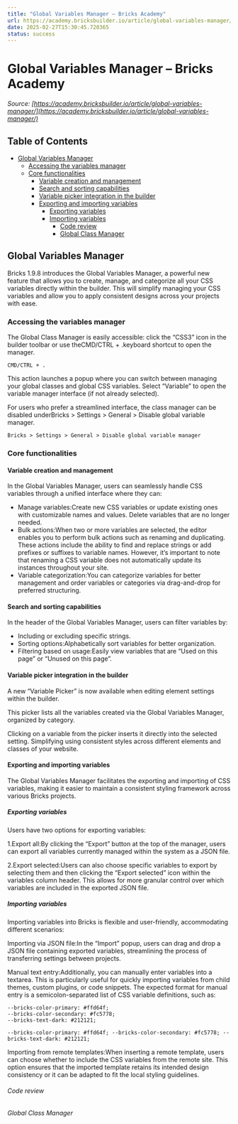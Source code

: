 ```yaml
---
title: "Global Variables Manager – Bricks Academy"
url: https://academy.bricksbuilder.io/article/global-variables-manager/
date: 2025-02-27T15:30:45.720365
status: success
---
```


# Global Variables Manager – Bricks Academy

*Source: [https://academy.bricksbuilder.io/article/global-variables-manager/](https://academy.bricksbuilder.io/article/global-variables-manager/)*

## Table of Contents

- [Global Variables Manager](#global-variables-manager)
  - [Accessing the variables manager](#accessing-the-variables-manager)
  - [Core functionalities](#core-functionalities)
    - [Variable creation and management](#variable-creation-and-management)
    - [Search and sorting capabilities](#search-and-sorting-capabilities)
    - [Variable picker integration in the builder](#variable-picker-integration-in-the-builder)
    - [Exporting and importing variables](#exporting-and-importing-variables)
      - [Exporting variables](#exporting-variables)
      - [Importing variables](#importing-variables)
        - [Code review](#code-review)
        - [Global Class Manager](#global-class-manager)

## Global Variables Manager

Bricks 1.9.8 introduces the Global Variables Manager, a powerful new feature that allows you to create, manage, and categorize all your CSS variables directly within the builder. This will simplify managing your CSS variables and allow you to apply consistent designs across your projects with ease.

### Accessing the variables manager

The Global Class Manager is easily accessible: click the “CSS3” icon in the builder toolbar or use theCMD/CTRL + .keyboard shortcut to open the manager.

`CMD/CTRL + .`

This action launches a popup where you can switch between managing your global classes and global CSS variables. Select “Variable” to open the variable manager interface (if not already selected).

For users who prefer a streamlined interface, the class manager can be disabled underBricks > Settings > General > Disable global variable manager.

`Bricks > Settings > General > Disable global variable manager`

### Core functionalities

#### Variable creation and management

In the Global Variables Manager, users can seamlessly handle CSS variables through a unified interface where they can:

- Manage variables:Create new CSS variables or update existing ones with customizable names and values. Delete variables that are no longer needed.
- Bulk actions:When two or more variables are selected, the editor enables you to perform bulk actions such as renaming and duplicating. These actions include the ability to find and replace strings or add prefixes or suffixes to variable names. However, it’s important to note that renaming a CSS variable does not automatically update its instances throughout your site.
- Variable categorization:You can categorize variables for better management and order variables or categories via drag-and-drop for preferred structuring.

#### Search and sorting capabilities

In the header of the Global Variables Manager, users can filter variables by:

- Including or excluding specific strings.
- Sorting options:Alphabetically sort variables for better organization.
- Filtering based on usage:Easily view variables that are “Used on this page” or “Unused on this page”.

#### Variable picker integration in the builder

A new “Variable Picker” is now available when editing element settings within the builder.

This picker lists all the variables created via the Global Variables Manager, organized by category.

Clicking on a variable from the picker inserts it directly into the selected setting. Simplifying using consistent styles across different elements and classes of your website.

#### Exporting and importing variables

The Global Variables Manager facilitates the exporting and importing of CSS variables, making it easier to maintain a consistent styling framework across various Bricks projects.

##### Exporting variables

Users have two options for exporting variables:

1.Export all:By clicking the “Export” button at the top of the manager, users can export all variables currently managed within the system as a JSON file.

2.Export selected:Users can also choose specific variables to export by selecting them and then clicking the “Export selected” icon within the variables column header. This allows for more granular control over which variables are included in the exported JSON file.

##### Importing variables

Importing variables into Bricks is flexible and user-friendly, accommodating different scenarios:

Importing via JSON file:In the “Import” popup, users can drag and drop a JSON file containing exported variables, streamlining the process of transferring settings between projects.

Manual text entry:Additionally, you can manually enter variables into a textarea. This is particularly useful for quickly importing variables from child themes, custom plugins, or code snippets. The expected format for manual entry is a semicolon-separated list of CSS variable definitions, such as:

```
--bricks-color-primary: #ffd64f;
--bricks-color-secondary: #fc5778;
--bricks-text-dark: #212121;
```

`--bricks-color-primary: #ffd64f;
--bricks-color-secondary: #fc5778;
--bricks-text-dark: #212121;`

Importing from remote templates:When inserting a remote template, users can choose whether to include the CSS variables from the remote site. This option ensures that the imported template retains its intended design consistency or it can be adapted to fit the local styling guidelines.

###### Code review

###### Global Class Manager

